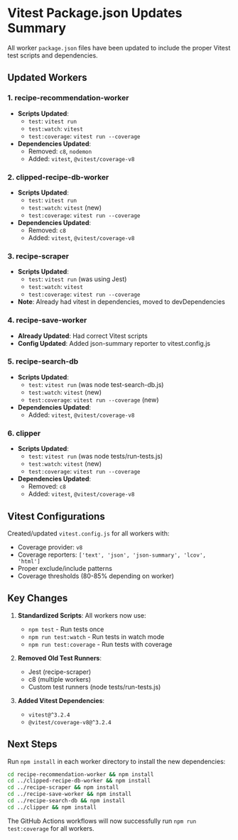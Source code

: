 # Vitest Package.json Updates Summary

All worker `package.json` files have been updated to include the proper Vitest test scripts and dependencies.

## Updated Workers

### 1. recipe-recommendation-worker
- **Scripts Updated**: 
  - `test`: `vitest run`
  - `test:watch`: `vitest`
  - `test:coverage`: `vitest run --coverage`
- **Dependencies Updated**:
  - Removed: `c8`, `nodemon`
  - Added: `vitest`, `@vitest/coverage-v8`

### 2. clipped-recipe-db-worker
- **Scripts Updated**: 
  - `test`: `vitest run`
  - `test:watch`: `vitest` (new)
  - `test:coverage`: `vitest run --coverage`
- **Dependencies Updated**:
  - Removed: `c8`
  - Added: `vitest`, `@vitest/coverage-v8`

### 3. recipe-scraper
- **Scripts Updated**: 
  - `test`: `vitest run` (was using Jest)
  - `test:watch`: `vitest`
  - `test:coverage`: `vitest run --coverage`
- **Note**: Already had vitest in dependencies, moved to devDependencies

### 4. recipe-save-worker
- **Already Updated**: Had correct Vitest scripts
- **Config Updated**: Added json-summary reporter to vitest.config.js

### 5. recipe-search-db
- **Scripts Updated**: 
  - `test`: `vitest run` (was node test-search-db.js)
  - `test:watch`: `vitest` (new)
  - `test:coverage`: `vitest run --coverage` (new)
- **Dependencies Updated**:
  - Added: `vitest`, `@vitest/coverage-v8`

### 6. clipper
- **Scripts Updated**: 
  - `test`: `vitest run` (was node tests/run-tests.js)
  - `test:watch`: `vitest` (new)
  - `test:coverage`: `vitest run --coverage`
- **Dependencies Updated**:
  - Removed: `c8`
  - Added: `vitest`, `@vitest/coverage-v8`

## Vitest Configurations

Created/updated `vitest.config.js` for all workers with:
- Coverage provider: `v8`
- Coverage reporters: `['text', 'json', 'json-summary', 'lcov', 'html']`
- Proper exclude/include patterns
- Coverage thresholds (80-85% depending on worker)

## Key Changes

1. **Standardized Scripts**: All workers now use:
   - `npm test` - Run tests once
   - `npm run test:watch` - Run tests in watch mode
   - `npm run test:coverage` - Run tests with coverage

2. **Removed Old Test Runners**:
   - Jest (recipe-scraper)
   - c8 (multiple workers)
   - Custom test runners (node tests/run-tests.js)

3. **Added Vitest Dependencies**:
   - `vitest@^3.2.4`
   - `@vitest/coverage-v8@^3.2.4`

## Next Steps

Run `npm install` in each worker directory to install the new dependencies:

```bash
cd recipe-recommendation-worker && npm install
cd ../clipped-recipe-db-worker && npm install
cd ../recipe-scraper && npm install
cd ../recipe-save-worker && npm install
cd ../recipe-search-db && npm install
cd ../clipper && npm install
```

The GitHub Actions workflows will now successfully run `npm run test:coverage` for all workers.